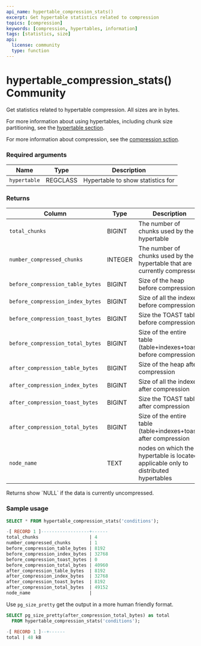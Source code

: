 ```yaml
---
api_name: hypertable_compression_stats()
excerpt: Get hypertable statistics related to compression
topics: [compression]
keywords: [compression, hypertables, information]
tags: [statistics, size]
api:
  license: community
  type: function
---
```


# hypertable_compression_stats() <Tag type="community">Community</Tag>

Get statistics related to hypertable compression. All sizes are in bytes.

For more information about using hypertables, including chunk size partitioning,
see the [hypertable section][hypertable-docs].

For more information about compression, see the
[compression sction][compression-docs].

### Required arguments

|Name|Type|Description|
|-|-|-|
|`hypertable`|REGCLASS|Hypertable to show statistics for|

### Returns

|Column|Type|Description|
|-|-|-|
|`total_chunks`|BIGINT|The number of chunks used by the hypertable|
|`number_compressed_chunks`|INTEGER|The number of chunks used by the hypertable that are currently compressed|
|`before_compression_table_bytes`|BIGINT|Size of the heap before compression|
|`before_compression_index_bytes`|BIGINT|Size of all the indexes before compression|
|`before_compression_toast_bytes`|BIGINT|Size the TOAST table before compression|
|`before_compression_total_bytes`|BIGINT|Size of the entire table (table+indexes+toast) before compression|
|`after_compression_table_bytes`|BIGINT|Size of the heap after compression|
|`after_compression_index_bytes`|BIGINT|Size of all the indexes after compression|
|`after_compression_toast_bytes`|BIGINT|Size the TOAST table after compression|
|`after_compression_total_bytes`|BIGINT|Size of the entire table (table+indexes+toast) after compression|
|`node_name`|TEXT|nodes on which the hypertable is located, applicable only to distributed hypertables|

<highlight type="note">
Returns show `NULL` if the data is currently uncompressed.
</highlight>

### Sample usage

```sql
SELECT * FROM hypertable_compression_stats('conditions');

-[ RECORD 1 ]------------------+------
total_chunks                   | 4
number_compressed_chunks       | 1
before_compression_table_bytes | 8192
before_compression_index_bytes | 32768
before_compression_toast_bytes | 0
before_compression_total_bytes | 40960
after_compression_table_bytes  | 8192
after_compression_index_bytes  | 32768
after_compression_toast_bytes  | 8192
after_compression_total_bytes  | 49152
node_name                      |
```

Use `pg_size_pretty` get the output in a more human friendly format.

```sql
SELECT pg_size_pretty(after_compression_total_bytes) as total
  FROM hypertable_compression_stats('conditions');

-[ RECORD 1 ]--+------
total | 48 kB
```

[hypertable-docs]: /use-timescale/:currentVersion:/hypertables/
[compression-docs]: /use-timescale/:currentVersion:/compression/

